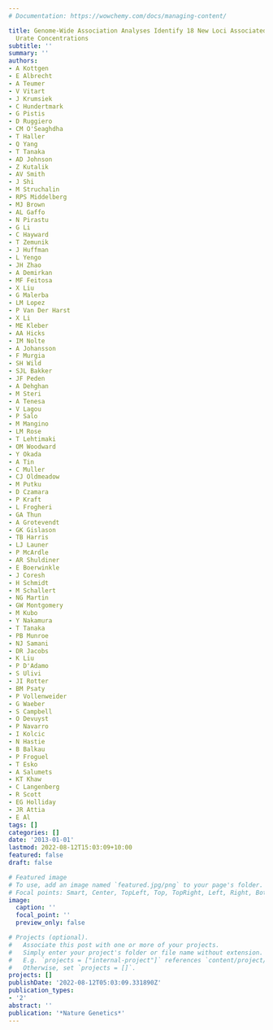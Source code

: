```yaml
---
# Documentation: https://wowchemy.com/docs/managing-content/

title: Genome-Wide Association Analyses Identify 18 New Loci Associated with Serum
  Urate Concentrations
subtitle: ''
summary: ''
authors:
- A Kottgen
- E Albrecht
- A Teumer
- V Vitart
- J Krumsiek
- C Hundertmark
- G Pistis
- D Ruggiero
- CM O'Seaghdha
- T Haller
- Q Yang
- T Tanaka
- AD Johnson
- Z Kutalik
- AV Smith
- J Shi
- M Struchalin
- RPS Middelberg
- MJ Brown
- AL Gaffo
- N Pirastu
- G Li
- C Hayward
- T Zemunik
- J Huffman
- L Yengo
- JH Zhao
- A Demirkan
- MF Feitosa
- X Liu
- G Malerba
- LM Lopez
- P Van Der Harst
- X Li
- ME Kleber
- AA Hicks
- IM Nolte
- A Johansson
- F Murgia
- SH Wild
- SJL Bakker
- JF Peden
- A Dehghan
- M Steri
- A Tenesa
- V Lagou
- P Salo
- M Mangino
- LM Rose
- T Lehtimaki
- OM Woodward
- Y Okada
- A Tin
- C Muller
- CJ Oldmeadow
- M Putku
- D Czamara
- P Kraft
- L Frogheri
- GA Thun
- A Grotevendt
- GK Gislason
- TB Harris
- LJ Launer
- P McArdle
- AR Shuldiner
- E Boerwinkle
- J Coresh
- H Schmidt
- M Schallert
- NG Martin
- GW Montgomery
- M Kubo
- Y Nakamura
- T Tanaka
- PB Munroe
- NJ Samani
- DR Jacobs
- K Liu
- P D'Adamo
- S Ulivi
- JI Rotter
- BM Psaty
- P Vollenweider
- G Waeber
- S Campbell
- O Devuyst
- P Navarro
- I Kolcic
- N Hastie
- B Balkau
- P Froguel
- T Esko
- A Salumets
- KT Khaw
- C Langenberg
- R Scott
- EG Holliday
- JR Attia
- E Al
tags: []
categories: []
date: '2013-01-01'
lastmod: 2022-08-12T15:03:09+10:00
featured: false
draft: false

# Featured image
# To use, add an image named `featured.jpg/png` to your page's folder.
# Focal points: Smart, Center, TopLeft, Top, TopRight, Left, Right, BottomLeft, Bottom, BottomRight.
image:
  caption: ''
  focal_point: ''
  preview_only: false

# Projects (optional).
#   Associate this post with one or more of your projects.
#   Simply enter your project's folder or file name without extension.
#   E.g. `projects = ["internal-project"]` references `content/project/deep-learning/index.md`.
#   Otherwise, set `projects = []`.
projects: []
publishDate: '2022-08-12T05:03:09.331890Z'
publication_types:
- '2'
abstract: ''
publication: '*Nature Genetics*'
---
```

